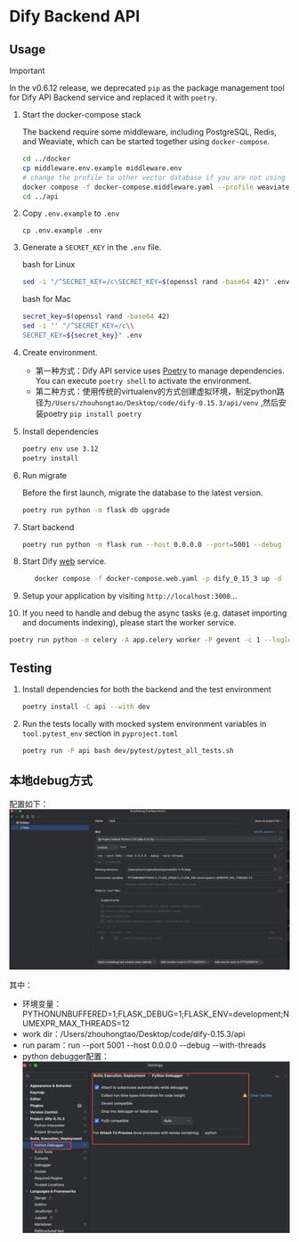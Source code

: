 # Dify Backend API

## Usage

> [!IMPORTANT]
> In the v0.6.12 release, we deprecated `pip` as the package management tool for Dify API Backend service and replaced it with `poetry`.

1. Start the docker-compose stack

   The backend require some middleware, including PostgreSQL, Redis, and Weaviate, which can be started together using `docker-compose`.

   ```bash
   cd ../docker
   cp middleware.env.example middleware.env
   # change the profile to other vector database if you are not using weaviate
   docker compose -f docker-compose.middleware.yaml --profile weaviate -p dify_0_15_3 up -d
   cd ../api
   ```

2. Copy `.env.example` to `.env`

   ```cli
   cp .env.example .env 
   ```
3. Generate a `SECRET_KEY` in the `.env` file.

   bash for Linux
   ```bash for Linux
   sed -i "/^SECRET_KEY=/c\SECRET_KEY=$(openssl rand -base64 42)" .env
   ```
   bash for Mac
   ```bash for Mac
   secret_key=$(openssl rand -base64 42)
   sed -i '' "/^SECRET_KEY=/c\\
   SECRET_KEY=${secret_key}" .env
   ```

4. Create environment.

   - 第一种方式：Dify API service uses [Poetry](https://python-poetry.org/docs/) to manage dependencies. You can execute `poetry shell` to activate the environment.
   - 第二种方式：使用传统的virtualenv的方式创建虚拟环境，制定python路径为`/Users/zhouhongtao/Desktop/code/dify-0.15.3/api/venv` ,然后安装poetry `pip install poetry`

5. Install dependencies

   ```bash
   poetry env use 3.12
   poetry install
   ```

6. Run migrate

   Before the first launch, migrate the database to the latest version.

   ```bash
   poetry run python -m flask db upgrade
   ```

7. Start backend

   ```bash
   poetry run python -m flask run --host 0.0.0.0 --port=5001 --debug
   ```

8. Start Dify [web](../web) service.  
   ```bash
      docker compose -f docker-compose.web.yaml -p dify_0_15_3 up -d
   ```
9. Setup your application by visiting `http://localhost:3000`...
10. If you need to handle and debug the async tasks (e.g. dataset importing and documents indexing), please start the worker service.

   ```bash
   poetry run python -m celery -A app.celery worker -P gevent -c 1 --loglevel INFO -Q dataset,generation,mail,ops_trace,app_deletion
   ```

## Testing

1. Install dependencies for both the backend and the test environment

   ```bash
   poetry install -C api --with dev
   ```

2. Run the tests locally with mocked system environment variables in `tool.pytest_env` section in `pyproject.toml`

   ```bash
   poetry run -P api bash dev/pytest/pytest_all_tests.sh
   ```
   
## 本地debug方式
配置如下：
![img_1.png](img_1.png)

其中：
- 环境变量：PYTHONUNBUFFERED=1;FLASK_DEBUG=1;FLASK_ENV=development;NUMEXPR_MAX_THREADS=12
- work dir：/Users/zhouhongtao/Desktop/code/dify-0.15.3/api
- run param：run --port 5001 --host 0.0.0.0 --debug --with-threads
- python debugger配置：![img_2.png](img_2.png)
